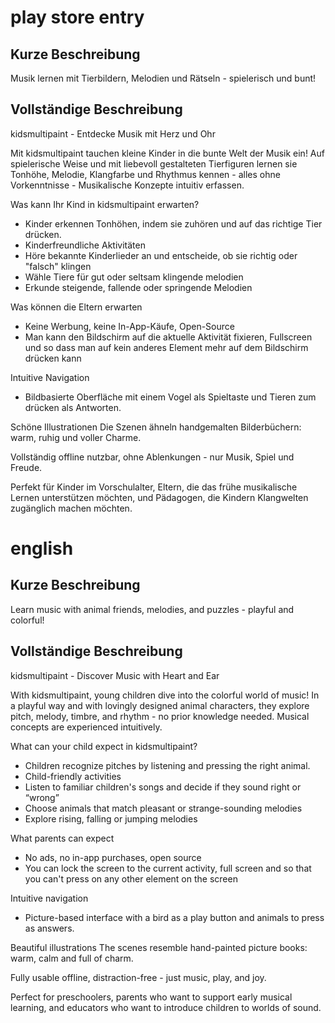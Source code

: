 play store entry
=====


## Kurze Beschreibung

Musik lernen mit Tierbildern, Melodien und Rätseln - spielerisch und bunt!

## Vollständige Beschreibung

kidsmultipaint - Entdecke Musik mit Herz und Ohr

Mit kidsmultipaint tauchen kleine Kinder in die bunte Welt der Musik ein! Auf spielerische Weise und mit liebevoll gestalteten Tierfiguren lernen sie Tonhöhe, Melodie, Klangfarbe und Rhythmus kennen - alles ohne Vorkenntnisse - Musikalische Konzepte intuitiv erfassen.

Was kann Ihr Kind in kidsmultipaint erwarten?

- Kinder erkennen Tonhöhen, indem sie zuhören und auf das richtige Tier drücken.
- Kinderfreundliche Aktivitäten
- Höre bekannte Kinderlieder an und entscheide, ob sie richtig oder "falsch" klingen
- Wähle Tiere für gut oder seltsam klingende melodien
- Erkunde steigende, fallende oder springende Melodien

Was können die Eltern erwarten
- Keine Werbung, keine In-App-Käufe, Open-Source
- Man kann den Bildschirm auf die aktuelle Aktivität fixieren, Fullscreen und so dass man auf kein anderes Element mehr auf dem Bildschirm drücken kann

Intuitive Navigation
- Bildbasierte Oberfläche mit einem Vogel als Spieltaste und Tieren zum drücken als Antworten.

Schöne Illustrationen
Die Szenen ähneln handgemalten Bilderbüchern: warm, ruhig und voller Charme.

Vollständig offline nutzbar, ohne Ablenkungen - nur Musik, Spiel und Freude.

Perfekt für Kinder im Vorschulalter, Eltern, die das frühe musikalische Lernen unterstützen möchten, und Pädagogen, die Kindern Klangwelten zugänglich machen möchten.

# english

## Kurze Beschreibung

Learn music with animal friends, melodies, and puzzles - playful and colorful!

## Vollständige Beschreibung

kidsmultipaint - Discover Music with Heart and Ear

With kidsmultipaint, young children dive into the colorful world of music! In a playful way and with lovingly designed animal characters, they explore pitch, melody, timbre, and rhythm - no prior knowledge needed. Musical concepts are experienced intuitively.

What can your child expect in kidsmultipaint?
- Children recognize pitches by listening and pressing the right animal.
- Child-friendly activities
- Listen to familiar children's songs and decide if they sound right or “wrong”
- Choose animals that match pleasant or strange-sounding melodies
- Explore rising, falling or jumping melodies

What parents can expect
- No ads, no in-app purchases, open source
- You can lock the screen to the current activity, full screen and so that you can't press on any other element on the screen

Intuitive navigation
- Picture-based interface with a bird as a play button and animals to press as answers.

Beautiful illustrations
The scenes resemble hand-painted picture books: warm, calm and full of charm.

Fully usable offline, distraction-free - just music, play, and joy.

Perfect for preschoolers, parents who want to support early musical learning, and educators who want to introduce children to worlds of sound.
